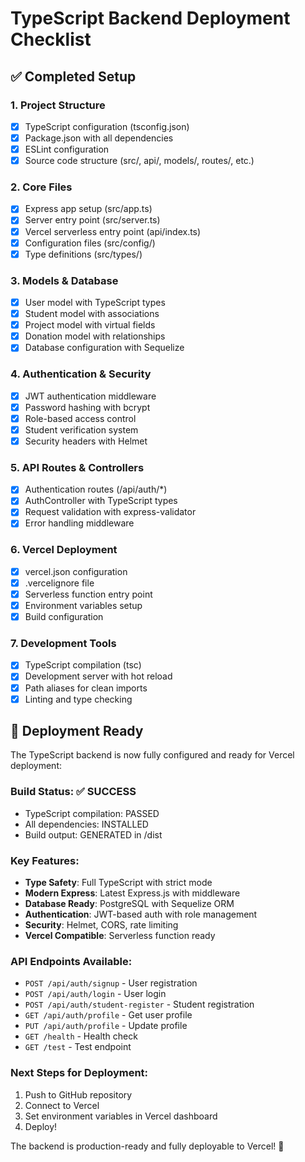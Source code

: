 # TypeScript Backend Deployment Checklist

## ✅ Completed Setup

### 1. Project Structure
- [x] TypeScript configuration (tsconfig.json)
- [x] Package.json with all dependencies
- [x] ESLint configuration
- [x] Source code structure (src/, api/, models/, routes/, etc.)

### 2. Core Files
- [x] Express app setup (src/app.ts)
- [x] Server entry point (src/server.ts)
- [x] Vercel serverless entry point (api/index.ts)
- [x] Configuration files (src/config/)
- [x] Type definitions (src/types/)

### 3. Models & Database
- [x] User model with TypeScript types
- [x] Student model with associations
- [x] Project model with virtual fields
- [x] Donation model with relationships
- [x] Database configuration with Sequelize

### 4. Authentication & Security
- [x] JWT authentication middleware
- [x] Password hashing with bcrypt
- [x] Role-based access control
- [x] Student verification system
- [x] Security headers with Helmet

### 5. API Routes & Controllers
- [x] Authentication routes (/api/auth/*)
- [x] AuthController with TypeScript types
- [x] Request validation with express-validator
- [x] Error handling middleware

### 6. Vercel Deployment
- [x] vercel.json configuration
- [x] .vercelignore file
- [x] Serverless function entry point
- [x] Environment variables setup
- [x] Build configuration

### 7. Development Tools
- [x] TypeScript compilation (tsc)
- [x] Development server with hot reload
- [x] Path aliases for clean imports
- [x] Linting and type checking

## 🚀 Deployment Ready

The TypeScript backend is now fully configured and ready for Vercel deployment:

### Build Status: ✅ SUCCESS
- TypeScript compilation: PASSED
- All dependencies: INSTALLED
- Build output: GENERATED in /dist

### Key Features:
- **Type Safety**: Full TypeScript with strict mode
- **Modern Express**: Latest Express.js with middleware
- **Database Ready**: PostgreSQL with Sequelize ORM
- **Authentication**: JWT-based auth with role management
- **Security**: Helmet, CORS, rate limiting
- **Vercel Compatible**: Serverless function ready

### API Endpoints Available:
- `POST /api/auth/signup` - User registration
- `POST /api/auth/login` - User login
- `POST /api/auth/student-register` - Student registration
- `GET /api/auth/profile` - Get user profile
- `PUT /api/auth/profile` - Update profile
- `GET /health` - Health check
- `GET /test` - Test endpoint

### Next Steps for Deployment:
1. Push to GitHub repository
2. Connect to Vercel
3. Set environment variables in Vercel dashboard
4. Deploy!

The backend is production-ready and fully deployable to Vercel! 🎉
